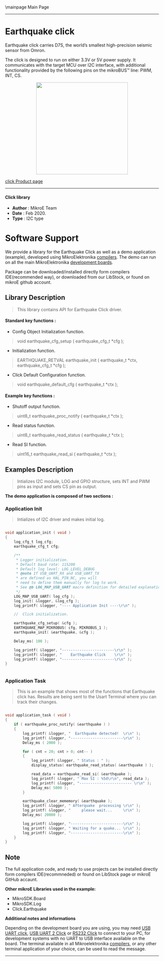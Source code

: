 \mainpage Main Page
 
 

---
# Earthquake click

Earthquake click carries D7S, the world’s smallest high-precision seismic sensor from Omron.

The click is designed to run on either 3.3V or 5V power supply. It communicates with the target MCU over I2C interface, with additional functionality provided by the following pins on the mikroBUS™ line: PWM, INT, CS.

<p align="center">
  <img src="https://download.mikroe.com/images/click_for_ide/earthquake_click.png" height=300px>
</p>

[click Product page](https://www.mikroe.com/earthquake-click)

---


#### Click library 

- **Author**        : MikroE Team
- **Date**          : Feb 2020.
- **Type**          : I2C type


# Software Support

We provide a library for the Earthquake Click 
as well as a demo application (example), developed using MikroElektronika 
[compilers](https://shop.mikroe.com/compilers). 
The demo can run on all the main MikroElektronika [development boards](https://shop.mikroe.com/development-boards).

Package can be downloaded/installed directly form compilers IDE(recommended way), or downloaded from our LibStock, or found on mikroE github account. 

## Library Description

> This library contains API for Earthquake Click driver.

#### Standard key functions :

- Config Object Initialization function.
> void earthquake_cfg_setup ( earthquake_cfg_t *cfg ); 
 
- Initialization function.
> EARTHQUAKE_RETVAL earthquake_init ( earthquake_t *ctx, earthquake_cfg_t *cfg );

- Click Default Configuration function.
> void earthquake_default_cfg ( earthquake_t *ctx );


#### Example key functions :

- Shutoff output function.
> uint8_t earthquake_proc_notify ( earthquake_t *ctx );
 
- Read status function.
> uint8_t earthquake_read_status ( earthquake_t *ctx );

- Read SI function.
> uint16_t earthquake_read_si ( earthquake_t *ctx );

## Examples Description

> 
> Intializes I2C module, LOG and GPIO structure, sets INT and PWM pins as 
> input and sets CS pin as output.
> 

**The demo application is composed of two sections :**

### Application Init 

>
> Intializes of I2C driver and makes initial log.
> 

```c

void application_init ( void )
{
    log_cfg_t log_cfg;
    earthquake_cfg_t cfg;

    /** 
     * Logger initialization.
     * Default baud rate: 115200
     * Default log level: LOG_LEVEL_DEBUG
     * @note If USB_UART_RX and USB_UART_TX 
     * are defined as HAL_PIN_NC, you will 
     * need to define them manually for log to work. 
     * See @b LOG_MAP_USB_UART macro definition for detailed explanation.
     */
    LOG_MAP_USB_UART( log_cfg );
    log_init( &logger, &log_cfg );
    log_printf( &logger, "---- Application Init ----\r\n" );

    //  Click initialization.

    earthquake_cfg_setup( &cfg );
    EARTHQUAKE_MAP_MIKROBUS( cfg, MIKROBUS_1 );
    earthquake_init( &earthquake, &cfg );

    Delay_ms( 100 );

    log_printf( &logger, "------------------------\r\n" );
    log_printf( &logger, "    Earthquake Click    \r\n" );
    log_printf( &logger, "------------------------\r\n" );
}
  
```

### Application Task

>
> This is an example that shows most of the functions that Earthquake click
> has. Results are being sent to the Usart Terminal where you can track their 
> changes.
> 

```c

void application_task ( void )
{
    if ( earthquake_proc_notify( &earthquake ) )
    {
        log_printf( &logger, "  Earthquake detected!  \r\n" );
        log_printf( &logger, "------------------------\r\n" );
        Delay_ms ( 2000 );

        for ( cnt = 20; cnt > 0; cnt-- )
        {
            log_printf( &logger, " Status : " );
            display_status( earthquake_read_status( &earthquake ) );

            read_data = earthquake_read_si( &earthquake );
            log_printf( &logger, " Max SI : %5d\r\n", read_data );
            log_printf( &logger, "------------------------ \r\n" );
            Delay_ms( 5000 );
        }

        earthquake_clear_mememory( &earthquake );
        log_printf( &logger, " Afterquake  processing \r\n" );
        log_printf( &logger, "     please wait...     \r\n" );
        Delay_ms( 20000 );

        log_printf( &logger, "------------------------\r\n" );
        log_printf( &logger, " Waiting for a quake... \r\n" );
        log_printf( &logger, "------------------------\r\n" );
    }
}  

```

## Note

> 
> 
> 

The full application code, and ready to use projects can be  installed directly form compilers IDE(recommneded) or found on LibStock page or mikroE GitHub accaunt.

**Other mikroE Libraries used in the example:** 

- MikroSDK.Board
- MikroSDK.Log
- Click.Earthquake

**Additional notes and informations**

Depending on the development board you are using, you may need 
[USB UART click](https://shop.mikroe.com/usb-uart-click), 
[USB UART 2 Click](https://shop.mikroe.com/usb-uart-2-click) or 
[RS232 Click](https://shop.mikroe.com/rs232-click) to connect to your PC, for 
development systems with no UART to USB interface available on the board. The 
terminal available in all Mikroelektronika 
[compilers](https://shop.mikroe.com/compilers), or any other terminal application 
of your choice, can be used to read the message.



---
